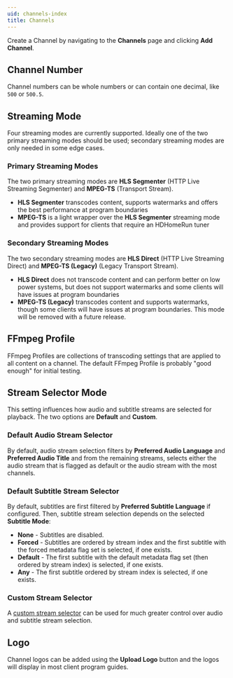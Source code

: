 ```yaml
---
uid: channels-index
title: Channels
---
```


Create a Channel by navigating to the **Channels** page and clicking **Add Channel**.

## Channel Number

Channel numbers can be whole numbers or can contain one decimal, like `500` or `500.5`.

## Streaming Mode

Four streaming modes are currently supported. Ideally one of the two primary streaming modes should be used; secondary streaming modes are only needed in some edge cases.

### Primary Streaming Modes

The two primary streaming modes are **HLS Segmenter** (HTTP Live Streaming Segmenter) and **MPEG-TS** (Transport Stream).

* **HLS Segmenter** transcodes content, supports watermarks and offers the best performance at program boundaries
* **MPEG-TS** is a light wrapper over the **HLS Segmenter** streaming mode and provides support for clients that require an HDHomeRun tuner

### Secondary Streaming Modes

The two secondary streaming modes are **HLS Direct** (HTTP Live Streaming Direct) and **MPEG-TS (Legacy)** (Legacy Transport Stream).

* **HLS Direct** does not transcode content and can perform better on low power systems, but does not support watermarks and some clients will have issues at program boundaries
* **MPEG-TS (Legacy)** transcodes content and supports watermarks, though some clients will have issues at program boundaries. This mode will be removed with a future release.

## FFmpeg Profile

FFmpeg Profiles are collections of transcoding settings that are applied to all content on a channel.
The default FFmpeg Profile is probably "good enough" for initial testing.

## Stream Selector Mode

This setting influences how audio and subtitle streams are selected for playback. The two options are **Default** and **Custom**.

### Default Audio Stream Selector

By default, audio stream selection filters by **Preferred Audio Language** and **Preferred Audio Title** and from the remaining streams, selects either the audio stream that is flagged as default or the audio stream with the most channels.

### Default Subtitle Stream Selector

By default, subtitles are first filtered by **Preferred Subtitle Language** if configured. Then, subtitle stream selection depends on the selected **Subtitle Mode**:

- **None** - Subtitles are disabled.
- **Forced** - Subtitles are ordered by stream index and the first subtitle with the forced metadata flag set is selected, if one exists.
- **Default** - The first subtitle with the default metadata flag set (then ordered by stream index) is selected, if one exists.
- **Any** - The first subtitle ordered by stream index is selected, if one exists.

### Custom Stream Selector

A [custom stream selector](/docs/channels/streamselector) can be used for much greater control over audio and subtitle stream selection.

## Logo

Channel logos can be added using the **Upload Logo** button and the logos will display in most client program guides.
